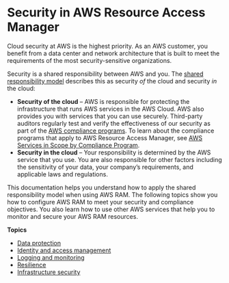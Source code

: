 # Security in AWS Resource Access Manager<a name="security"></a>

Cloud security at AWS is the highest priority\. As an AWS customer, you benefit from a data center and network architecture that is built to meet the requirements of the most security\-sensitive organizations\.

Security is a shared responsibility between AWS and you\. The [shared responsibility model](http://aws.amazon.com/compliance/shared-responsibility-model/) describes this as security *of* the cloud and security *in* the cloud:
+ **Security of the cloud** – AWS is responsible for protecting the infrastructure that runs AWS services in the AWS Cloud\. AWS also provides you with services that you can use securely\. Third\-party auditors regularly test and verify the effectiveness of our security as part of the [AWS compliance programs](http://aws.amazon.com/compliance/programs/)\. To learn about the compliance programs that apply to AWS Resource Access Manager, see [AWS Services in Scope by Compliance Program](http://aws.amazon.com/compliance/services-in-scope/)\.
+ **Security in the cloud** – Your responsibility is determined by the AWS service that you use\. You are also responsible for other factors including the sensitivity of your data, your company’s requirements, and applicable laws and regulations\. 

This documentation helps you understand how to apply the shared responsibility model when using AWS RAM\. The following topics show you how to configure AWS RAM to meet your security and compliance objectives\. You also learn how to use other AWS services that help you to monitor and secure your AWS RAM resources\. 

**Topics**
+ [Data protection](data-protection.md)
+ [Identity and access management](control-access.md)
+ [Logging and monitoring](monitoring-overview.md)
+ [Resilience](disaster-recovery-resiliency.md)
+ [Infrastructure security](infrastructure-security.md)